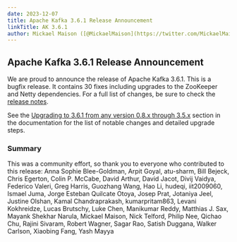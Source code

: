 ```yaml
---
date: 2023-12-07
title: Apache Kafka 3.6.1 Release Announcement
linkTitle: AK 3.6.1
author: Mickael Maison ([@MickaelMaison](https://twitter.com/MickaelMaison)) 
---
```


##  Apache Kafka 3.6.1 Release Announcement

We are proud to announce the release of Apache Kafka 3.6.1. This is a bugfix release. It contains 30 fixes including upgrades to the ZooKeeper and Netty dependencies. For a full list of changes, be sure to check the [release notes](https://archive.apache.org/dist/kafka/3.6.1/RELEASE_NOTES.html).

See the [Upgrading to 3.6.1 from any version 0.8.x through 3.5.x](https://kafka.apache.org/36/documentation.html#upgrade_3_6_1) section in the documentation for the list of notable changes and detailed upgrade steps.

### Summary

This was a community effort, so thank you to everyone who contributed to this release: Anna Sophie Blee-Goldman, Arpit Goyal, atu-sharm, Bill Bejeck, Chris Egerton, Colin P. McCabe, David Arthur, David Jacot, Divij Vaidya, Federico Valeri, Greg Harris, Guozhang Wang, Hao Li, hudeqi, iit2009060, Ismael Juma, Jorge Esteban Quilcate Otoya, Josep Prat, Jotaniya Jeel, Justine Olshan, Kamal Chandraprakash, kumarpritam863, Levani Kokhreidze, Lucas Brutschy, Luke Chen, Manikumar Reddy, Matthias J. Sax, Mayank Shekhar Narula, Mickael Maison, Nick Telford, Philip Nee, Qichao Chu, Rajini Sivaram, Robert Wagner, Sagar Rao, Satish Duggana, Walker Carlson, Xiaobing Fang, Yash Mayya 